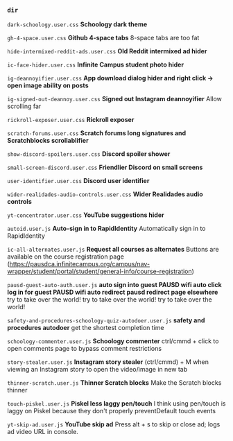 ### `dir`

`dark-schoology.user.css` 
**Schoology dark theme**

`gh-4-space.user.css` 
**Github 4-space tabs**
8-space tabs are too fat

`hide-intermixed-reddit-ads.user.css` 
**Old Reddit intermixed ad hider**

`ic-face-hider.user.css` 
**Infinite Campus student photo hider**

`ig-deannoyifier.user.css` 
**App download dialog hider and right click -> open image ability on posts**

`ig-signed-out-deannoy.user.css` 
**Signed out Instagram deannoyifier**
Allow scrolling far

`rickroll-exposer.user.css` 
**Rickroll exposer**

`scratch-forums.user.css` 
**Scratch forums long signatures and Scratchblocks scrollablifier**

`show-discord-spoilers.user.css` 
**Discord spoiler shower**

`small-screen-discord.user.css` 
**Friendlier Discord on small screens**

`user-identifier.user.css` 
**Discord user identifier**

`wider-realidades-audio-controls.user.css` 
**Wider Realidades audio controls**

`yt-concentrator.user.css` 
**YouTube suggestions hider**

`autoid.user.js` 
**Auto-sign in to RapidIdentity**
Automatically sign in to RapidIdentity

`ic-all-alternates.user.js` 
**Request all courses as alternates**
Buttons are available on the course registration page (https://pausdca.infinitecampus.org/campus/nav-wrapper/student/portal/student/general-info/course-registration)

`pausd-guest-auto-auth.user.js` 
**auto sign into guest PAUSD wifi
auto click log in for guest PAUSD wifi
auto redirect pausd redirect page elsewhere**
try to take over the world!
try to take over the world!
try to take over the world!

`safety-and-procedures-schoology-quiz-autodoer.user.js` 
**safety and procedures autodoer**
get the shortest completion time

`schoology-commenter.user.js` 
**Schoology commenter**
ctrl/cmmd + click to open comments page to bypass comment restrictions

`story-stealer.user.js` 
**Instagram story stealer**
(ctrl/cmmd) + M when viewing an Instagram story to open the video/image in new tab

`thinner-scratch.user.js` 
**Thinner Scratch blocks**
Make the Scratch blocks thinner

`touch-piskel.user.js` 
**Piskel less laggy pen/touch**
I think using pen/touch is laggy on Piskel because they don't properly preventDefault touch events

`yt-skip-ad.user.js` 
**YouTube skip ad**
Press alt + s to skip or close ad; logs ad video URL in console.

